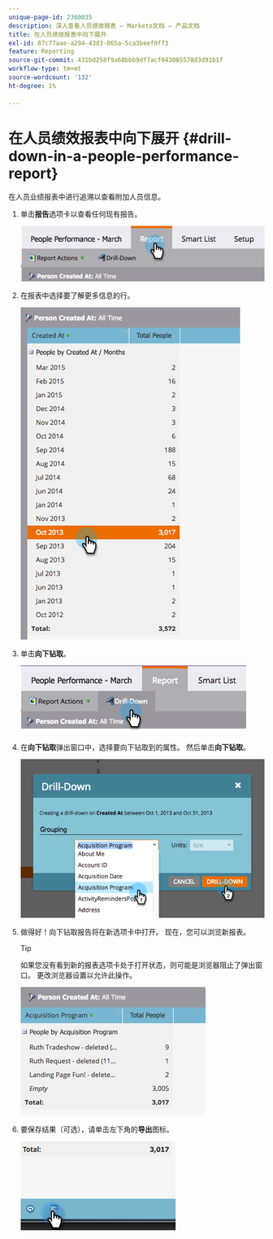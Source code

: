 ```yaml
---
unique-page-id: 2360035
description: 深入查看人员绩效报表 — Marketo文档 — 产品文档
title: 在人员绩效报表中向下展开
exl-id: 87c77aae-a294-43d3-865a-5ca3beef0ff3
feature: Reporting
source-git-commit: 431bd258f9a68bbb9df7acf043085578d3d91b1f
workflow-type: tm+mt
source-wordcount: '132'
ht-degree: 1%

---
```


# 在人员绩效报表中向下展开 {#drill-down-in-a-people-performance-report}

在人员业绩报表中进行追溯以查看附加人员信息。

1. 单击&#x200B;**报告**&#x200B;选项卡以查看任何现有报告。

   ![](assets/one.png)

1. 在报表中选择要了解更多信息的行。

   ![](assets/two.png)

1. 单击&#x200B;**向下钻取**。

   ![](assets/three.png)

1. 在&#x200B;**向下钻取**&#x200B;弹出窗口中，选择要向下钻取到的属性。 然后单击&#x200B;**向下钻取**。

   ![](assets/four.png)

1. 做得好！向下钻取报告将在新选项卡中打开。 现在，您可以浏览新报表。

   >[!TIP]
   >
   >如果您没有看到新的报表选项卡处于打开状态，则可能是浏览器阻止了弹出窗口。 更改浏览器设置以允许此操作。

   ![](assets/five.png)

1. 要保存结果（可选），请单击左下角的&#x200B;**导出**&#x200B;图标。

   ![](assets/six.png)

